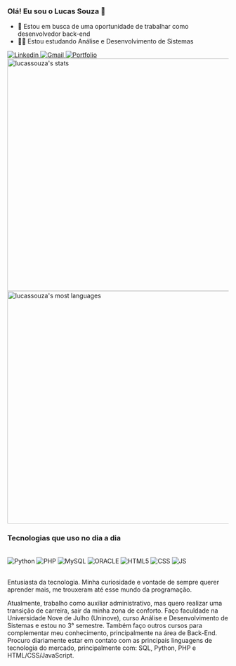 ### Olá! Eu sou o Lucas Souza 👋

- 🔭 Estou em busca de uma oportunidade de trabalhar como desenvolvedor back-end
- 👨‍🎓 Estou estudando Análise e Desenvolvimento de Sistemas

<a href="www.linkedin.com/in/lucas-souza04" target="_blank">
  <img
    aling="center"
    src="https://img.shields.io/badge/LinkedIn-0077B5?style=for-the-badge&logo=linkedin&logoColor=white"
    alt="Linkedin"
  />
</a>

<a href="santos.lucasbw@gmail.com" target="_blank">
  <img
    aling="center"
    src="https://img.shields.io/badge/Gmail-D14836?style=for-the-badge&logo=gmail&logoColor=white"
    alt="Gmail"
  />
</a>

<a href="https://portfolio-lucas-theta.vercel.app" target="_blank">
  <img
    aling="center"
    src="https://img.shields.io/website?label=MeuPortfolio&style=for-the-badge&url=https://portfolio-lucas-theta.vercel.app"
    alt="Portfolio"
  />
</a>

<img width="530em" src="https://github-readme-stats.vercel.app/api?username=lucas-souza04&show_icons=true&theme=dracula" alt="lucassouza's stats"/>
<img width="530em" src="https://github-readme-stats.vercel.app/api/top-langs/?username=lucas-souza04&layout=compact&theme=dracula" alt="lucassouza's most languages"/>

### Tecnologias que uso no dia a dia

<div style="display: inline_block"><br/>
  <img aling="center" alt="Python" src="https://img.shields.io/badge/Python-14354C?style=for-the-badge&logo=python&logoColor=white"/>
  <img aling="center" alt="PHP" src="https://img.shields.io/badge/PHP-777BB4?style=for-the-badge&logo=php&logoColor=white"/>
  <img aling="center" alt="MySQL" src="https://img.shields.io/badge/MySQL-005C84?style=for-the-badge&logo=mysql&logoColor=white"/>
  <img aling="center" alt="ORACLE" src="https://img.shields.io/badge/Oracle-F80000?style=for-the-badge&logo=Oracle&logoColor=white"/>
  <img aling="center" alt="HTML5" src="https://img.shields.io/badge/HTML5-E34F26?style=for-the-badge&logo=html5&logoColor=white"/>
  <img aling="center" alt="CSS" src="https://img.shields.io/badge/CSS3-1572B6?style=for-the-badge&logo=css3&logoColor=white"/>
  <img aling="center" alt="JS" src="https://img.shields.io/badge/JavaScript-323330?style=for-the-badge&logo=javascript&logoColor=F7DF1E"/>
</div><br/>

Entusiasta da tecnologia. Minha curiosidade e vontade de sempre querer aprender mais, me trouxeram até esse mundo da programação.

Atualmente, trabalho como auxiliar administrativo, mas quero realizar uma transição de carreira, sair da minha zona de conforto. Faço faculdade na Universidade Nove de Julho (Uninove), curso Análise e Desenvolvimento de Sistemas e estou no 3° semestre. Também faço outros cursos para complementar meu conhecimento, principalmente na área de Back-End. Procuro diariamente estar em contato com as principais linguagens de tecnologia do mercado, principalmente com: SQL, Python, PHP e HTML/CSS/JavaScript.
